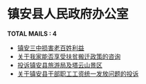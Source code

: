 # 镇安县人民政府办公室
__TOTAL MAILS : 4__
- [镇安三中损害老百姓利益](../../category/letters/3666.md)
- [关于我家能否享受扶贫搬迁政策的咨询](../../category/letters/3602.md)
- [投诉镇安县旅游局及塔云山景区](../../category/letters/3236.md)
- [关于镇安县干部职工工资统一发放问题的投诉](../../category/letters/2668.md)